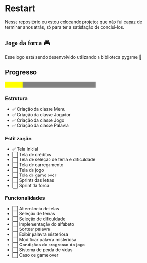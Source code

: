 # Restart
Nesse repositório eu estou colocando projetos que não fui capaz de terminar anos atrás, só para ter a satisfação de concluí-los.
<head>
<link rel="preconnect" href="https://fonts.googleapis.com">
<link rel="preconnect" href="https://fonts.gstatic.com" crossorigin>
<link href="https://fonts.googleapis.com/css2?family=Cabin+Sketch&display=swap" rel="stylesheet">
</head>
<body>
<h2 style="font-family: Cabin Sketch;">Jogo da forca 🎮</h3>
  <p>Esse jogo está sendo desenvolvido utilizando a biblioteca pygame 🐍</p>
</body>

## Progresso
   
  ![alt text](https://github.com/josineidess/Restart/blob/main/images/loading.PNG)
  
  ### Estrutura
  
  - ✅ Criação da classe Menu
  - ✅ Criação da classe Jogador
  - ✅ Criação da classe Jogo
  - ✅ Criação da classe Palavra
  
  ### Estilização
  
  - ✅ Tela Inicial
  - ⬜ Tela de créditos
  - ⬜ Tela de seleção de tema e dificuldade
  - ⬜ Tela de carregamento
  - ⬜ Tela de jogo
  - ⬜ Tela de game over
  - ⬜ Sprints das letras
  - ⬜ Sprint da forca
  
  ### Funcionalidades
  
  - ⬜ Alternância de telas
  - ⬜ Seleção de temas
  - ⬜ Seleção de dificuldade
  - ⬜ Implementação do alfabeto
  - ⬜ Sortear palavra
  - ⬜ Exibir palavra misteriosa
  - ⬜ Modificar palavra misteriosa
  - ⬜ Condições de progresso do jogo
  - ⬜ Sistema de perda de vidas
  - ⬜ Caso de game over
